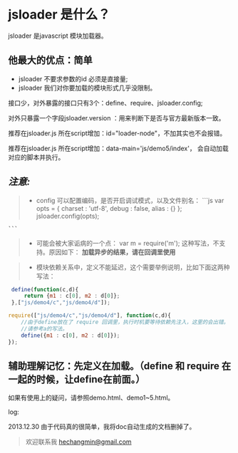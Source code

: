 jsloader 是什么？
===========================

  jsloader 是javascript 模块加载器。


他最大的优点：简单
------------------------

* jsloader 不要求参数的id 必须是直接量;
* jsloader 我们对你要加载的模块形式几乎没限制。

接口少，对外暴露的接口只有3个：define、require、jsloader.config;

对外只暴露一个字段jsloader.version ：用来判断下是否与官方最新版本一致。

推荐在jsloader.js 所在script增加：id="loader-node"，不加其实也不会报错。

推荐在jsloader.js 所在script增加：data-main='js/demo5/index'， 会自动加载对应的脚本并执行。

_注意:_
---------------------------
> * config 可以配置编码，是否开启调试模式，以及文件别名：
    ```js
    var opts = {
        charset : 'utf-8',
        debug : false,
        alias : {}
    };
    jsloader.config(opts);

    ```
> * 可能会被大家诟病的一个点：
    var m = require('m'); 这种写法，不支持。原因如下：
    **加载异步的结果，请在回调里使用**

> * 模块依赖关系中，定义不能延迟，这个需要举例说明，比如下面这两种写法：

```js
 define(function(c,d){
     return {m1 : c[0], m2 : d[0]};
 },["js/demo4/c","js/demo4/d"]);
```

```js
require(["js/demo4/c","js/demo4/d"], function(c,d){
    //由于define放在了 require 回调里，执行时机要等待依赖先注入，这里的会出错。
    //请参考a的写法。
    define({m1 : c[0], m2 : d[0]});
});
```
辅助理解记忆：先定义在加载。（define 和 require 在一起的时候，让define在前面。）
--------------------------------

如果有使用上的疑问，请参照demo.html、demo1~5.html。

log:

2013.12.30 由于代码真的很简单，我将doc自动生成的文档删掉了。

> 欢迎联系我 [hechangmin@gmail.com](mailto://hechangmin@gmail.com)
